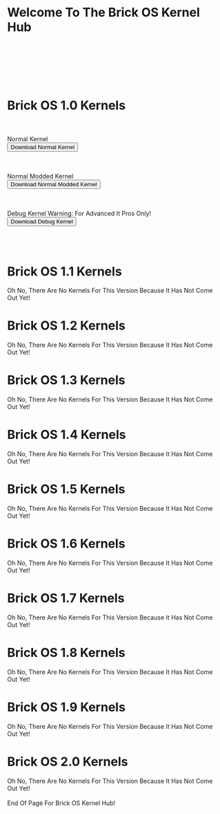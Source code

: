 <title>Brick OS Kernel Hub</title>
<br>
<h1>Welcome To The Brick OS Kernel Hub<h1>
   </br>
   <br>
<h1>Brick OS 1.0 Kernels</h1>
   </br>
   <br>
<h9>Normal Kernel</h9>
<form method="get" action="https://github.com/Brick-OS-PokeyManatee4/Brick-OS-Kernelhub/releases/download/1.0/NormalKernel.elf">
   <button type="submit">Download Normal Kernel</button>
</form>
</br>
<br>
<h9>Normal Modded Kernel</h9>
<form method="get" action="https://github.com/Brick-OS-PokeyManatee4/Brick-OS-Kernelhub/releases/download/1.0/NormalModdedKernel.elf">
   <button type="submit">Download Normal Modded Kernel</button>
</form>
</br>
<br>
   <h9>Debug Kernel</h9>
   <h10>Warning: For Advanced It Pros Only!</h10>
<form method="get" action="https://github.com/Brick-OS-PokeyManatee4/Brick-OS-Kernelhub/releases/download/1.0/BrickDebugKernel.elf">
   <button type="submit">Download Debug Kernel</button>
</form>
</br>
<br>
<h1>Brick OS 1.1 Kernels</h1>
<h9>Oh No, There Are No Kernels For This Version Because It Has Not Come Out Yet!</h9>
<h1>Brick OS 1.2 Kernels</h1>
<h9>Oh No, There Are No Kernels For This Version Because It Has Not Come Out Yet!</h9>
<h1>Brick OS 1.3 Kernels</h1>
<h9>Oh No, There Are No Kernels For This Version Because It Has Not Come Out Yet!</h9>
<h1>Brick OS 1.4 Kernels</h1>
<h9>Oh No, There Are No Kernels For This Version Because It Has Not Come Out Yet!</h9>
<h1>Brick OS 1.5 Kernels</h1>
<h9>Oh No, There Are No Kernels For This Version Because It Has Not Come Out Yet!</h9>
<h1>Brick OS 1.6 Kernels</h1>
<h9>Oh No, There Are No Kernels For This Version Because It Has Not Come Out Yet!</h9>
<h1>Brick OS 1.7 Kernels</h1>
<h9>Oh No, There Are No Kernels For This Version Because It Has Not Come Out Yet!</h9>
<h1>Brick OS 1.8 Kernels</h1>
<h9>Oh No, There Are No Kernels For This Version Because It Has Not Come Out Yet!</h9>
<h1>Brick OS 1.9 Kernels</h1>
<h9>Oh No, There Are No Kernels For This Version Because It Has Not Come Out Yet!</h9>
<h1>Brick OS 2.0 Kernels</h1>
<h9>Oh No, There Are No Kernels For This Version Because It Has Not Come Out Yet!</h9>
</br>
<br>
End Of Page For Brick OS Kernel Hub!
</br>
